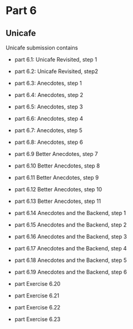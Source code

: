 # Part 6

## Unicafe
Unicafe submission contains
-   part 6.1: Unicafe Revisited, step 1
-   part 6.2: Unicafe Revisited, step2


-   part 6.3: Anecdotes, step 1
-   part 6.4: Anecdotes, step 2
-   part 6.5: Anecdotes, step 3
-   part 6.6: Anecdotes, step 4
-   part 6.7: Anecdotes, step 5
-   part 6.8: Anecdotes, step 6

-   part 6.9 Better Anecdotes, step 7
-   part 6.10 Better Anecdotes, step 8
-   part 6.11 Better Anecdotes, step 9
-   part 6.12 Better Anecdotes, step 10
-   part 6.13 Better Anecdotes, step 11

-   part 6.14 Anecdotes and the Backend, step 1
-   part 6.15 Anecdotes and the Backend, step 2

-   part 6.16 Anecdotes and the Backend, step 3
-   part 6.17 Anecdotes and the Backend, step 4
-   part 6.18 Anecdotes and the Backend, step 5
-   part 6.19 Anecdotes and the Backend, step 6

-   part Exercise 6.20
-   part Exercise 6.21
-   part Exercise 6.22

-   part Exercise 6.23